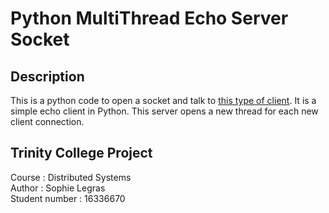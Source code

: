 # Python MultiThread Echo Server Socket

## Description

This is a python code to open a socket and talk to [this type of client](https://github.com/Wiinterfell/DistributedSystems_ClientSocket). It is a simple echo client in Python.
This server opens a new thread for each new client connection.

## Trinity College Project

Course : Distributed Systems  
Author : Sophie Legras  
Student number : 16336670  
